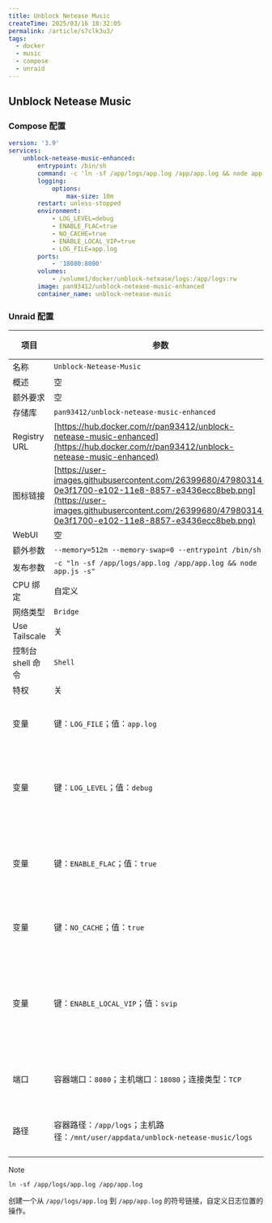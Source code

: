 ```yaml
---
title: Unblock Netease Music
createTime: 2025/03/16 18:32:05
permalink: /article/s7clk3u3/
tags:
  - docker
  - music
  - compose
  - unraid
---
```


## Unblock Netease Music

### Compose 配置

```yaml
version: '3.9'
services:
    unblock-netease-music-enhanced:
        entrypoint: /bin/sh
        command: -c 'ln -sf /app/logs/app.log /app/app.log && node app.js -s'
        logging:
            options:
                max-size: 10m
        restart: unless-stopped
        environment:
            - LOG_LEVEL=debug
            - ENABLE_FLAC=true
            - NO_CACHE=true
            - ENABLE_LOCAL_VIP=true
            - LOG_FILE=app.log
        ports:
            - '18080:8080'
        volumes:
            - /volume1/docker/unblock-netease/logs:/app/logs:rw
        image: pan93412/unblock-netease-music-enhanced
        container_name: unblock-netease-music
```

### Unraid 配置

| 项目              | 参数                                                         | 备注             |
| ----------------- | ------------------------------------------------------------ | ---------------- |
| 名称              | `Unblock-Netease-Music`                                      |                  |
| 概述              | 空                                                           |                  |
| 额外要求          | 空                                                           |                  |
| 存储库            | `pan93412/unblock-netease-music-enhanced`                    |                  |
| Registry URL      | [https://hub.docker.com/r/pan93412/unblock-netease-music-enhanced](https://hub.docker.com/r/pan93412/unblock-netease-music-enhanced) |                  |
| 图标链接          | [https://user-images.githubusercontent.com/26399680/47980314-0e3f1700-e102-11e8-8857-e3436ecc8beb.png](https://user-images.githubusercontent.com/26399680/47980314-0e3f1700-e102-11e8-8857-e3436ecc8beb.png) |                  |
| WebUI             | 空                                                           |                  |
| 额外参数          | `--memory=512m --memory-swap=0 --entrypoint /bin/sh`         |                  |
| 发布参数          | `-c "ln -sf /app/logs/app.log /app/app.log && node app.js -s"` |                  |
| CPU 绑定          | 自定义                                                       |                  |
| 网络类型          | `Bridge`                                                     |                  |
| Use Tailscale     | 关                                                           |                  |
| 控制台 shell 命令 | `Shell`                                                      |                  |
| 特权              | 关                                                           |                  |
| 变量              | 键：`LOG_FILE`；值：`app.log`                                | 日志文件         |
| 变量              | 键：`LOG_LEVEL`；值：`debug`                                 | 日志输出等级     |
| 变量              | 键：`ENABLE_FLAC`；值：`true`                                | 激活无损音质     |
| 变量              | 键：`NO_CACHE`；值：`true`                                   | 停用缓存         |
| 变量              | 键：`ENABLE_LOCAL_VIP`；值：`svip`                           | 激活本地黑胶会员 |
| 端口              | 容器端口：`8080`；主机端口：`18080`；连接类型：`TCP`         | 映射端口         |
| 路径              | 容器路径：`/app/logs`；主机路径：`/mnt/user/appdata/unblock-netease-music/logs` | 日志路径         |

> [!note]
>
> `ln -sf /app/logs/app.log /app/app.log`
>
> 创建一个从 `/app/logs/app.log` 到 `/app/app.log` 的符号链接，自定义日志位置的操作。
